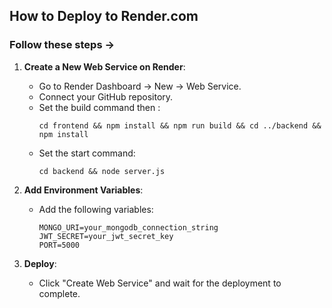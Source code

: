 ## How to Deploy to Render.com

### Follow these steps ->

1. **Create a New Web Service on Render**:

   - Go to Render Dashboard → New → Web Service.
   - Connect your GitHub repository.
   - Set the build command then :
     ```plaintext
     cd frontend && npm install && npm run build && cd ../backend && npm install
     ```
   - Set the start command:
     ```plaintext
     cd backend && node server.js
     ```

2. **Add Environment Variables**:

   - Add the following variables:

     ```env
     MONGO_URI=your_mongodb_connection_string
     JWT_SECRET=your_jwt_secret_key
     PORT=5000
     ```

3. **Deploy**:
   - Click "Create Web Service" and wait for the deployment to complete.
